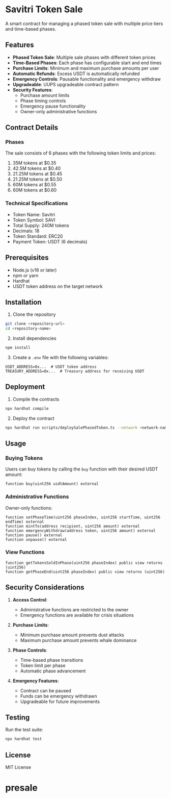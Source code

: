# Savitri Token Sale

A smart contract for managing a phased token sale with multiple price tiers and time-based phases.

## Features

- **Phased Token Sale**: Multiple sale phases with different token prices
- **Time-Based Phases**: Each phase has configurable start and end times
- **Purchase Limits**: Minimum and maximum purchase amounts per user
- **Automatic Refunds**: Excess USDT is automatically refunded
- **Emergency Controls**: Pausable functionality and emergency withdraw
- **Upgradeable**: UUPS upgradeable contract pattern
- **Security Features**: 
  - Purchase amount limits
  - Phase timing controls
  - Emergency pause functionality
  - Owner-only administrative functions

## Contract Details

### Phases
The sale consists of 6 phases with the following token limits and prices:
1. 35M tokens at $0.35
2. 42.5M tokens at $0.40
3. 21.25M tokens at $0.45
4. 21.25M tokens at $0.50
5. 60M tokens at $0.55
6. 60M tokens at $0.60

### Technical Specifications
- Token Name: Savitri
- Token Symbol: SAVI
- Total Supply: 240M tokens
- Decimals: 18
- Token Standard: ERC20
- Payment Token: USDT (6 decimals)

## Prerequisites

- Node.js (v16 or later)
- npm or yarn
- Hardhat
- USDT token address on the target network

## Installation

1. Clone the repository
```bash
git clone <repository-url>
cd <repository-name>
```

2. Install dependencies
```bash
npm install
```

3. Create a `.env` file with the following variables:
```env
USDT_ADDRESS=0x...  # USDT token address
TREASURY_ADDRESS=0x...  # Treasury address for receiving USDT
```

## Deployment

1. Compile the contracts
```bash
npx hardhat compile
```

2. Deploy the contract
```bash
npx hardhat run scripts/deploySalePhasedToken.ts --network <network-name>
```

## Usage

### Buying Tokens
Users can buy tokens by calling the `buy` function with their desired USDT amount:
```solidity
function buy(uint256 usdtAmount) external
```

### Administrative Functions
Owner-only functions:
```solidity
function setPhaseTime(uint256 phaseIndex, uint256 startTime, uint256 endTime) external
function mintTo(address recipient, uint256 amount) external
function emergencyWithdraw(address token, uint256 amount) external
function pause() external
function unpause() external
```

### View Functions
```solidity
function getTokensSoldInPhase(uint256 phaseIndex) public view returns (uint256)
function getPhaseEnd(uint256 phaseIndex) public view returns (uint256)
```

## Security Considerations

1. **Access Control**: 
   - Administrative functions are restricted to the owner
   - Emergency functions are available for crisis situations

2. **Purchase Limits**:
   - Minimum purchase amount prevents dust attacks
   - Maximum purchase amount prevents whale dominance

3. **Phase Controls**:
   - Time-based phase transitions
   - Token limit per phase
   - Automatic phase advancement

4. **Emergency Features**:
   - Contract can be paused
   - Funds can be emergency withdrawn
   - Upgradeable for future improvements

## Testing

Run the test suite:
```bash
npx hardhat test
```

## License

MIT License
# presale

